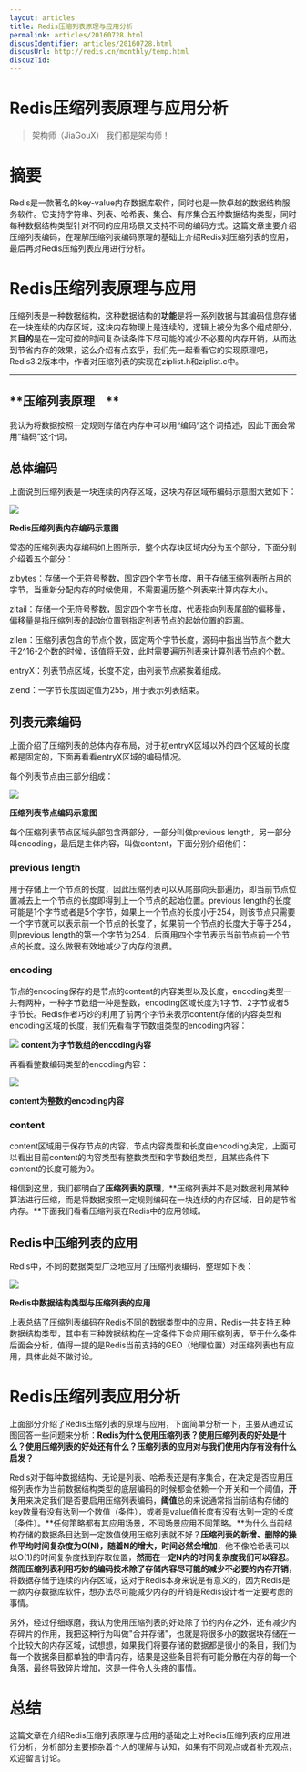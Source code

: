 ```yaml
---
layout: articles
title: Redis压缩列表原理与应用分析
permalink: articles/20160728.html
disqusIdentifier: articles/20160728.html
disqusUrl: http://redis.cn/monthly/temp.html
discuzTid: 
---
```


# Redis压缩列表原理与应用分析 #

>架构师（JiaGouX）
我们都是架构师！


**摘要**
======

Redis是一款著名的key-value内存数据库软件，同时也是一款卓越的数据结构服务软件。它支持字符串、列表、哈希表、集合、有序集合五种数据结构类型，同时每种数据结构类型针对不同的应用场景又支持不同的编码方式。这篇文章主要介绍压缩列表编码，在理解压缩列表编码原理的基础上介绍Redis对压缩列表的应用，最后再对Redis压缩列表应用进行分析。

  


**Redis压缩列表原理与应用**
==================

压缩列表是一种数据结构，这种数据结构的**功能**是将一系列数据与其编码信息存储在一块连续的内存区域，这块内存物理上是连续的，逻辑上被分为多个组成部分，其**目的**是在一定可控的时间复杂读条件下尽可能的减少不必要的内存开销，从而达到节省内存的效果，这么介绍有点玄乎，我们先一起看看它的实现原理吧，Redis3.2版本中，作者对压缩列表的实现在ziplist.h和ziplist.c中。

  

---

**压缩列表原理    **
--------------

我认为将数据按照一定规则存储在内存中可以用“编码”这个词描述，因此下面会常用“编码”这个词。

  

**总体编码**
--------

上面说到压缩列表是一块连续的内存区域，这块内存区域布编码示意图大致如下：

![](https://upload-images.jianshu.io/upload_images/12698087-91b3b13f0acbaa26.jpg?imageMogr2/auto-orient/strip%7CimageView2/2/w/1240)

**Redis压缩列表内存编码示意图**

  

常态的压缩列表内存编码如上图所示，整个内存块区域内分为五个部分，下面分别介绍着五个部分：

zlbytes：存储一个无符号整数，固定四个字节长度，用于存储压缩列表所占用的字节，当重新分配内存的时候使用，不需要遍历整个列表来计算内存大小。

zltail：存储一个无符号整数，固定四个字节长度，代表指向列表尾部的偏移量，偏移量是指压缩列表的起始位置到指定列表节点的起始位置的距离。

zllen：压缩列表包含的节点个数，固定两个字节长度，源码中指出当节点个数大于2^16-2个数的时候，该值将无效，此时需要遍历列表来计算列表节点的个数。

entryX：列表节点区域，长度不定，由列表节点紧挨着组成。

zlend：一字节长度固定值为255，用于表示列表结束。

  

**列表元素编码**
----------

上面介绍了压缩列表的总体内存布局，对于初entryX区域以外的四个区域的长度都是固定的，下面再看看entryX区域的编码情况。

每个列表节点由三部分组成：

![](https://upload-images.jianshu.io/upload_images/12698087-4f3795c54d985d20.jpg?imageMogr2/auto-orient/strip%7CimageView2/2/w/1240)

**压缩列表节点编码示意图**


每个压缩列表节点区域头部包含两部分，一部分叫做previous length，另一部分叫encoding，最后是主体内容，叫做content，下面分别介绍他们：

  

### **previous length**

用于存储上一个节点的长度，因此压缩列表可以从尾部向头部遍历，即当前节点位置减去上一个节点的长度即得到上一个节点的起始位置。previous length的长度可能是1个字节或者是5个字节，如果上一个节点的长度小于254，则该节点只需要一个字节就可以表示前一个节点的长度了，如果前一个节点的长度大于等于254，则previous length的第一个字节为254，后面用四个字节表示当前节点前一个节点的长度。这么做很有效地减少了内存的浪费。

  

### **encoding**

节点的encoding保存的是节点的content的内容类型以及长度，encoding类型一共有两种，一种字节数组一种是整数，encoding区域长度为1字节、2字节或者5字节长。Redis作者巧妙的利用了前两个字节来表示content存储的内容类型和encoding区域的长度，我们先看看字节数组类型的encoding内容：

![](https://upload-images.jianshu.io/upload_images/12698087-ad705215d8d1d59c.jpg?imageMogr2/auto-orient/strip%7CimageView2/2/w/1240)
**content为字节数组的encoding内容**

再看看整数编码类型的encoding内容：

![](https://upload-images.jianshu.io/upload_images/12698087-8e47e7fbd896e21f.jpg?imageMogr2/auto-orient/strip%7CimageView2/2/w/1240)

**content为整数的encoding内容**

### **content**

content区域用于保存节点的内容，节点内容类型和长度由encoding决定，上面可以看出目前content的内容类型有整数类型和字节数组类型，且某些条件下content的长度可能为0。

相信到这里，我们都明白了**压缩列表的原理**，**压缩列表并不是对数据利用某种算法进行压缩，而是将数据按照一定规则编码在一块连续的内存区域，目的是节省内存。**下面我们看看压缩列表在Redis中的应用领域。

  

**Redis中压缩列表的应用**
-----------------

Redis中，不同的数据类型广泛地应用了压缩列表编码，整理如下表：

![](https://upload-images.jianshu.io/upload_images/12698087-253f19da0ba2aec6.jpg?imageMogr2/auto-orient/strip%7CimageView2/2/w/1240)

**Redis中数据结构类型与压缩列表的应用**

上表总结了压缩列表编码在Redis不同的数据类型中的应用，Redis一共支持五种数据结构类型，其中有三种数据结构在一定条件下会应用压缩列表，至于什么条件后面会分析，值得一提的是Redis当前支持的GEO（地理位置）对压缩列表也有应用，具体此处不做讨论。

  

**Redis压缩列表应用分析**
=================

上面部分介绍了Redis压缩列表的原理与应用，下面简单分析一下，主要从通过试图回答一些问题来分析：**Redis为什么使用压缩列表？使用压缩列表的好处是什么？使用压缩列表的好处还有什么？压缩列表的应用对与我们使用内存有没有什么启发？**

Redis对于每种数据结构、无论是列表、哈希表还是有序集合，在决定是否应用压缩列表作为当前数据结构类型的底层编码的时候都会依赖一个开关和一个阈值，**开关**用来决定我们是否要启用压缩列表编码，**阈值**总的来说通常指当前结构存储的key数量有没有达到一个数值（条件），或者是value值长度有没有达到一定的长度（条件）。**任何策略都有其应用场景，不同场景应用不同策略。**为什么当前结构存储的数据条目达到一定数值使用压缩列表就不好？**压缩列表的新增、删除的操作平均时间复杂度为O(N)，随着N的增大，时间必然会增加**，他不像哈希表可以以O(1)的时间复杂度找到存取位置，**然而在一定N内的时间复杂度我们可以容忍**。**然而压缩列表利用巧妙的编码技术除了存储内容尽可能的减少不必要的内存开销**，将数据存储于连续的内存区域，这对于Redis本身来说是有意义的，因为Redis是一款内存数据库软件，想办法尽可能减少内存的开销是Redis设计者一定要考虑的事情。

另外，经过仔细琢磨，我认为使用压缩列表的好处除了节约内存之外，还有减少内存碎片的作用，我把这种行为叫做"合并存储"，也就是将很多小的数据块存储在一个比较大的内存区域，试想想，如果我们将要存储的数据都是很小的条目，我们为每一个数据条目都单独的申请内存，结果是这些条目将有可能分散在内存的每一个角落，最终导致碎片增加，这是一件令人头疼的事情。

  

**总结**
======

这篇文章在介绍Redis压缩列表原理与应用的基础之上对Redis压缩列表的应用进行分析，分析部分主要掺杂着个人的理解与认知，如果有不同观点或者补充观点，欢迎留言讨论。